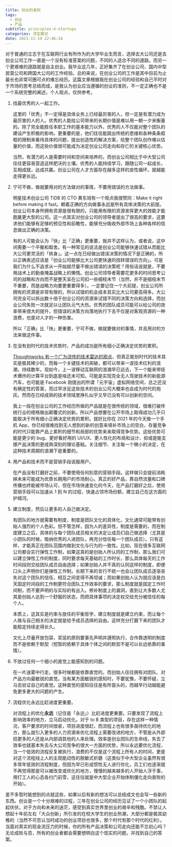 ```yaml
---
title: 创业的准则
tags:
  - 创业
  - 产品
subtitle: principles-4-startups
categories: 浮生散记
date: 2021-11-19 22:46:24
---
```


对于普通的立志于在互联网行业有所作为的大学毕业生而言，选择去大公司还是去创业公司工作一直是一个没有标准答案的问题，不同的人适合不同的道路。而另一个更艰难的道路就是自主创业。我毕业这几年，正好集齐了在创业公司、国内中型民营公司和跨国大公司的工作经验。总的来说，在创业公司的工作是其中目前为止最长也非常可圈可点的难忘经历。这篇文章根据我在创业公司的经验和自己平时对于市场的思考总结而成，是我认为创业应当遵循的创业的准则，不一定正确也不是一个系统完整的阐述，个人观点，仅供参考。

<!-- more -->

1. 找最优秀的人一起工作。
   
    这里的「优秀」不一定得是具体业务上已经最厉害的人，但一定是有潜力成为最厉害的人的人。优秀的人能给公司带来的长期价值是难以用一朝一夕来衡量的。除了完全能胜任本职工作的基本能力以外，优秀的人不仅能对整个团队的建设产生积极的影响，更重要的是，他们往往能跳出传统的思维和各种条条框框的限制来看待具体的问题，提出创造性的解决方案，给整个团队创作难以估量的价值，而这些价值很可能成为决定创业公司走向和存亡的关键核心优势。
    
    当然，有潜力的人是需要时间和空间来培养的，而创业公司相比于中大型公司往往更容易营造这样肥沃的土壤。优秀的人能持续学习，跟随公司一起成长，互相成就，达成共赢。创业公司在人才方面存在越多这样的良性循环，就越能走得更长远。


2. 宁可不做，做就要用对的方法做对的事情，不要用错误的方法做事。
   
    明星技术创业公司 TiDB 的 CTO 黄东旭有一个观点我很赞同：Make it right before making it fast。朝着正确的方向做事永远是所有具体决策的大前提。创业公司本身所拥有资源是很有限的，只能用有限的资源发挥更大的效能才能跑赢更大型的公司。这一点其实对创业公司的领导者提出了很高的要求，这要求他们能够有足够的预见性和前瞻性，能够充分吸收外部市场上各种各样的信息做出正确的决策。

    有的人可能会认为「快」比「正确」更重要，我并不这样认为，或者说，这中间需要一个平衡和取舍。有一种常见的说法是创业公司能够快速试错从而能比大公司更灵活的「转身」。这一点在已经做出错误决策的情况下是正确的，所以正确表述应该是「创业公司能够比大公司更快速的扭转错误的方向」。可是我们为什么不追求从一开始就尽量不做出错误的决策呢？用俗话说就是，不要用战术上的勤奋掩盖战略上的懒惰。创业公司领导者需要花更多的时间思考公司的战略和方向而不是整天呆在公司扣一些细枝末节（当然，并不是细枝末节不重要，而是战略方向要更重要得多）。一定要记住一个大前提，创业公司所拥有的资源是非常有限的，所以试错的机会成本其实比大公司要高得多。大公司完全可以拆出数十倍于创业公司的资源来试错不同的决策方向和选择，而创业公司失败一次就足以让团队元气大伤。优秀的团队成员可能可以给公司的效率带来很大的提升，但错误的决策方向落地执行下去不仅是对客观资源的一种浪费，也是对人才的一种伤害。

    所以「正确」比「快」更重要，宁可不做，做就要做对的事情，并且用对的方法来做这件事。

3. 在没有划时代的技术优势时，产品的成功是所有细小正确决定优势的累积。

    [Thoughtworks 有一个广为流传的技术雷达的观点](https://www.thoughtworks.com/radar)，但真正能划时代的技术其实是极其稀少的，而每一个关键技术的突破，都可以带来一波技术红利的浪潮，持续数年。现如今，上一波移动互联网的浪潮早已远去，下一个能来带技术爆炸的计算平台到底是啥还未可知，可能是实现完全无人驾驶技术的新能源汽车，也可能是 Facebook 刚提出的所谓「元宇宙」虚拟网络空间，总之还没有确定性的答案，而过早涉足这些技术的创业公司大概率也会成为时代的炮灰。然而在已经成熟的技术领域里挣扎似乎又早已没有可以创新的空间。

    我上一段在创业公司的工作经历所做的产品就是在很传统的领域，很难打破传统行业的桎梏做出颠覆式的创新。所以产品想要在公开市场上取得成功几乎只能取决于所有细小正确决定优势的累积。就好比你在 2021 年的今天做一个手机 App，你已经很难找到无人想到的新的创意来填补市场上的空白，存量竞争的时代只能靠产品上累积的细节和局部的优势来来取得竞争优势。这些优势可能是更少的 bug、更好看好用的 UI/UX、更人性化的布局和设计、抑或是能支撑产品决策的更成熟深刻的理论基础。关注细节、关注每一个微小的决定，在这种技术周期的浪潮下是重要的。

4. 用产品和技术而不是营销手段说服用户。

    在产品没有打磨好之前，不要使用任何刻意的营销手段。这样做只会提前消耗掉未来可能成为优质长期用户的市场耐心。真正的好产品，靠自然流量和口碑传播也终能被市场认可，但在市场快速变化的今天，在产品打磨好之后，使用营销手段可以加速从 1 到 N 的过程，快速占领市场份额，建立自己在这方面的护城河。

5. 建立制度，然后让更多的人自己做决定。

    有团队的地方就需要有制度，制度是团队文化的具体化，文化通常可能带有创始人强烈的个人色彩。但不管怎样，因为人的差异性，制度是需要的，而在制度建立之后，具体的与每个团队成员相关的决定让成员们自己做选择（尤其是小团队的时候，吸纳优秀的人进团队，再充分信任每一个团队成员）。只有这样，才能真正在团队范围内做到文化与行为的一致性。比如，现在很多互联网公司都会实行弹性工作制，如果这真的是创始人所认同的工作制，那么我们可以建立弹性工作的制度，同时要求每天基础的工作时长，那么具体每天的工作时间段则交给团队成员自由选择；如果创始人并不真的认同这样的制度，即便口头上声明你们是弹性工作制，长期下来的言行不统一也会让团队成员逐渐丧失对这个团队的信任，相互之间变得不再坦诚；而如果创始人认为就应该是白天固定时间段的工作制更符合团队工作效率的要求，那么制度就是固定工作时间制，而不要声明的与实际的有出入。修补制度上的漏洞，直到让大多数人尤其是创始人达到一个舒服的状态，而把具体事项的决定权交给充分被信任的每个人。

    本质上，这其实是约束与放任的平衡哲学，建立制度就是建立约束，而让每个人做与自己相关的决定就是给予成员选择的自由。这样充分打磨下来的团队才能稳定持续走得长久。
    
    文化上尽量开放包容，奖惩的原则要事先声明并遵照执行，合作靠透明的制度而不是依赖于默契（短暂的依赖于具体个体之间的默契不是可以长远依靠的事情）。

6. 不放过任何一个细小的直觉上能感知到的问题。

    在一片迷雾中行走，很多时候都是依靠直觉的。而创始人往往拥有对团队、对产品方向最敏锐的直觉。当有某方面敏锐的感知时，不要犹豫，不要怀疑，立马去验证自己的直觉。这种直觉的感知往往是有所苗头的，而越早行动越能避免更多更大的问题的产生。

7. 流程优化永远比赶进度更重要。

    对流程上的优化**永远**（记住是「永远」）比赶进度更重要。只要发现了流程上影响效率的地方，立马启动优化。对于 to B 类型的项目，存在这样一种情况，客户要求的时间很紧，项目进度很赶，而流程上也有很多亟待优化的地方，那么就引入更多的人力资源来优化流程上需要改进的地方，不管是从外部招更多的人还是从内部调其他的人来处理。效率是创业团队的生命线，失去了效率也就基本失去与大公司竞争的很大一方面的优势，所以永远要优化流程，当一个低效的流程反复被执行，浪费的不仅是这个流程上所有人的时间，更是对这个流程线上人的主观能动性的脱敏式折磨（这类似于中大型企业虽然有很多常年低效的流程制度，但因为早已形成惯性无人进行优化，员工们也逐渐就不再觉得那是可以被改变或优化的地方，慢慢的越来越多的人开始人浮于事，用打工人的心态各扫门前雪，这往往就是中大型企业开始体制僵化走向衰败的开始）。

差不多暂时能想到的点就这些，如果以后有新的想法可以总结成文也会写一些新的东西。创业是一个十分艰难的过程，三年在创业公司的经历见证了一个小团队的起起伏伏，对于方向和未来的迷茫，感受到真实世界里创业的艰辛和残酷。不禁让人想起十年前左右「大众创新」所引发的在校大学生的创业热潮，大部分都是极其幼稚的（当然不可否认当时成功的创业项目也很多，那个时代有那个时代的红利）。当面对真实的现金流压力的时候，你的所有产品决策和公司走向还能不忘初心吗？无论成败与否，所有的创业者都会需要想明白这个现实的问题，并找到自己的答案。
